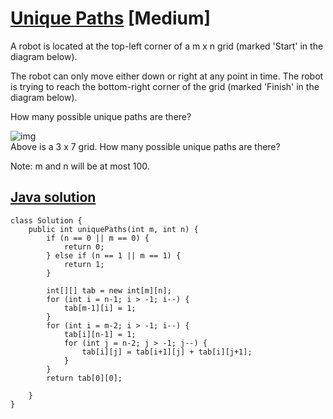 # [Unique Paths](https://leetcode.com/problems/unique-paths/description/) [Medium]

A robot is located at the top-left corner of a m x n grid (marked 'Start' in the diagram below).

The robot can only move either down or right at any point in time. The robot is trying to reach the bottom-right corner of the grid (marked 'Finish' in the diagram below).

How many possible unique paths are there?

![img](https://leetcode.com/static/images/problemset/robot_maze.png)  
Above is a 3 x 7 grid. How many possible unique paths are there?

Note: m and n will be at most 100.

## [Java solution](https://leetcode.com/submissions/detail/148750023/)
```
class Solution {
    public int uniquePaths(int m, int n) {
        if (n == 0 || m == 0) {
            return 0;
        } else if (n == 1 || m == 1) {
            return 1;
        } 
        
        int[][] tab = new int[m][n];
        for (int i = n-1; i > -1; i--) {
            tab[m-1][i] = 1;
        }
        for (int i = m-2; i > -1; i--) {
            tab[i][n-1] = 1;
            for (int j = n-2; j > -1; j--) {
                tab[i][j] = tab[i+1][j] + tab[i][j+1];
            }
        }
        return tab[0][0];
        
    }
}
```
